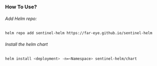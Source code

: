 ### How To Use?

###### Add Helm repo:

```bash
helm repo add sentinel-helm https://far-eye.github.io/sentinel-helm
```

###### Install the helm chart

```bash
helm install <deployment> -n=<Namespace> sentinel-helm/chart
```
